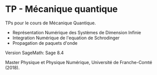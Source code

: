 # TP - Mécanique quantique

TPs pour le cours de Mécanique Quantique.

- Représentation Numérique des Systèmes de Dimension Infinie
- Integration Numérique de l'equation de Schrodinger
- Propagation de paquets d'onde

Version SageMath: Sage 8.4

Master Physique et Physique Numérique, Université de Franche-Comté (2018).

